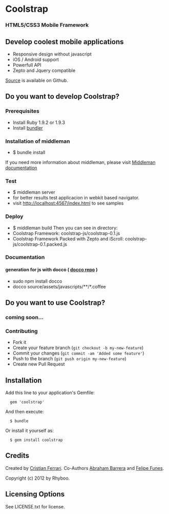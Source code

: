 # Coolstrap

### HTML5/CSS3 Mobile Framework

## Develop coolest mobile applications
  - Responsive design without javascript
  - iOS / Android support
  - Powerfull API
  - Zepto and Jquery compatible

[Source](https://github.com/rhyboo/coolstrap) is available on Github.

## Do you want to develop Coolstrap?

### Prerequisites
  - Install Ruby 1.9.2 or 1.9.3
  - Install [bundler](http://gembundler.com/)

### Installation of middleman
  - $ bundle install

If you need more information about middleman, please visit [Middleman documentation](http://http://middlemanapp.com/guides/getting-started)

### Test
  - $ middleman server
  - for better results test applicacion in webkit based navigator.
  - visit [http://localhost:4567/index.html](http://localhost:4567/index.html) to see samples

### Deploy
  - $ middleman build
  Then you can see in <build> directory:
  - Coolstrap Framework: coolstrap-js/coolstrap-0.1.js
  - Coolstrap Framework Packed with Zepto and iScroll: coolstrap-js/coolstrap-0.1.packed.js

### Documentation 
#### generation for js with docco ( [docco repo](http://jashkenas.github.com/docco/) )
  + sudo npm install docco
  + docco source/assets/javascripts/**/*.coffee

## Do you want to use Coolstrap?
### coming soon...

### Contributing
  + Fork it
  + Create your feature branch (`git checkout -b my-new-feature`)
  + Commit your changes (`git commit -am 'Added some feature'`)
  + Push to the branch (`git push origin my-new-feature`)
  + Create new Pull Request
  
  ## Installation

  Add this line to your application's Gemfile:

      gem 'coolstrap'

  And then execute:

      $ bundle

  Or install it yourself as:

      $ gem install coolstrap


## Credits
Created by [Cristian Ferrari](http://twitter.com/energetico).
Co-Authors [Abraham Barrera](http://twitter.com/abraham_barrera) and
[Felipe Funes](http://twitter.com/nifoQue).

Copyright (c) 2012 by Rhyboo.

## Licensing Options
See LICENSE.txt for license.